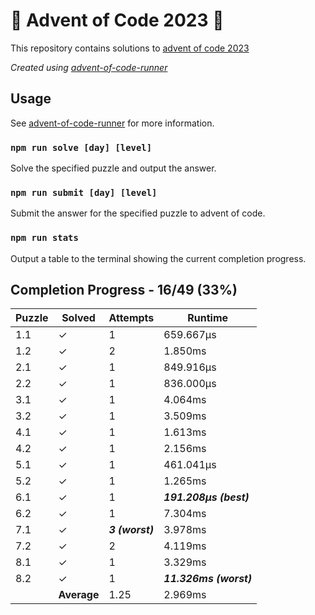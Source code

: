 # :santa: Advent of Code 2023 :christmas_tree:

This repository contains solutions to [advent of code 2023](https://adventofcode.com/2023) 

_Created using [advent-of-code-runner](https://github.com/beakerandjake/advent-of-code-runner)_

## Usage
See [advent-of-code-runner](https://github.com/beakerandjake/advent-of-code-runner) for more information.

### `npm run solve [day] [level]`
Solve the specified puzzle and output the answer.

### `npm run submit [day] [level]`
Submit the answer for the specified puzzle to advent of code.

### `npm run stats`
Output a table to the terminal showing the current completion progress.

<!--Please do not delete the following comments, they are required to save your stats to this file.-->
<!--START_AUTOGENERATED_COMPLETION_PROGRESS_SECTION-->
## Completion Progress - 16/49 (33%)

| Puzzle | Solved | Attempts | Runtime |
| --- | --- | --- | --- |
| 1.1 | ✓ | 1 | 659.667μs |
| 1.2 | ✓ | 2 | 1.850ms |
| 2.1 | ✓ | 1 | 849.916μs |
| 2.2 | ✓ | 1 | 836.000μs |
| 3.1 | ✓ | 1 | 4.064ms |
| 3.2 | ✓ | 1 | 3.509ms |
| 4.1 | ✓ | 1 | 1.613ms |
| 4.2 | ✓ | 1 | 2.156ms |
| 5.1 | ✓ | 1 | 461.041μs |
| 5.2 | ✓ | 1 | 1.265ms |
| 6.1 | ✓ | 1 | ***191.208μs (best)*** |
| 6.2 | ✓ | 1 | 7.304ms |
| 7.1 | ✓ | ***3 (worst)*** | 3.978ms |
| 7.2 | ✓ | 2 | 4.119ms |
| 8.1 | ✓ | 1 | 3.329ms |
| 8.2 | ✓ | 1 | ***11.326ms (worst)*** |
|  | **Average** | 1.25 | 2.969ms |
<!--END_AUTOGENERATED_COMPLETION_PROGRESS_SECTION-->